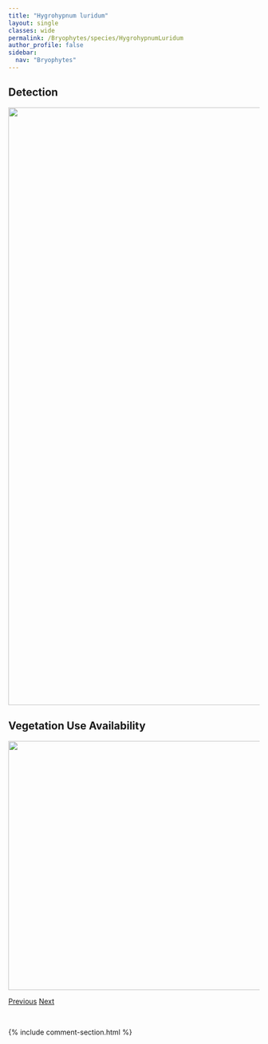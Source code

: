 ```yaml
---
title: "Hygrohypnum luridum"
layout: single
classes: wide
permalink: /Bryophytes/species/HygrohypnumLuridum
author_profile: false
sidebar:
  nav: "Bryophytes"
---
```


<h2>Detection</h2>

<a href="https://drive.google.com/uc?export=view&id=1CJuNVKKO_2t53m9CiQWQrtQyotOfg38k">
<img src="https://drive.google.com/uc?export=view&id=1CJuNVKKO_2t53m9CiQWQrtQyotOfg38k" height = "1200" width = "800">
</a>


<h2>Vegetation Use Availability</h2>

<a href="https://drive.google.com/uc?export=view&id=1Tph8KpQ-B2Zd3FaN-8tqa09wLVS9ni20">
<img src="https://drive.google.com/uc?export=view&id=1Tph8KpQ-B2Zd3FaN-8tqa09wLVS9ni20" height = "500" width = "1000">
</a>


<a href="/DevelopmentWebsite/Bryophytes/species/HygroamblystegiumVarium" class="pagination--pager" title="Hygroamblystegium varium">Previous</a> <a href="/DevelopmentWebsite/Bryophytes/species/HygrohypnumOchraceum" class="pagination--pager" title="Hygrohypnum ochraceum">Next</a>

<p>&nbsp;</p>

{% include comment-section.html %}
